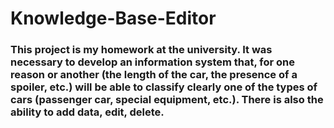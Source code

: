 # Knowledge-Base-Editor
### This project is my homework at the university. It was necessary to develop an information system that, for one reason or another (the length of the car, the presence of a spoiler, etc.) will be able to classify clearly one of the types of cars (passenger car, special equipment, etc.). There is also the ability to add data, edit, delete.
